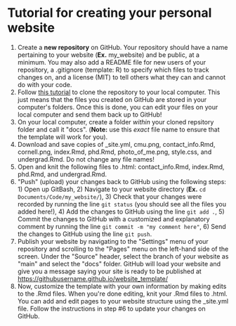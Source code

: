 # Tutorial for creating your personal website

1. Create a **new repository** on GitHub. Your repository should have a name pertaining to your website (**Ex.** my_website) and be public, at a minimum. You may also add a README file for new users of your repository, a .gitignore (template: R) to specify which files to track changes on, and a license (MIT) to tell others what they can and cannot do with your code. 
2. Follow [this tutorial](https://docs.github.com/en/repositories/creating-and-managing-repositories/cloning-a-repository) to clone the repository to your local computer. This just means that the files you created on GitHub are stored in your computer's folders. Once this is done, you can edit your files on your local computer and send them back up to GitHub!
3. On your local computer, create a folder *within* your cloned repsitory folder and call it "docs". (**Note:** use this *exact* file name to ensure that the template will work for you).
4. Download and save copies of  _site.yml, cmu.png, contact_info.Rmd, cornell.png, index.Rmd, phd.Rmd, photo_of_me.png, style.css, and undergrad.Rmd. Do not change any file names!
5. Open and knit the following files to .html: contact_info.Rmd, index.Rmd, phd.Rmd, and undergrad.Rmd.
6. "Push" (upload) your changes back to GitHub using the following steps: 1) Open up GitBash, 2) Navigate to your website directory (**Ex.** `cd Documents/Code/my_website/`), 3) Check that your changes were recorded by running the line `git status` (you should see all the files you added here!), 4) Add the changes to GitHub using the line `git add .`, 5) Commit the changes to GitHub with a customized and explanatory comment by running the line `git commit -m "my comment here"`, 6) Send the changes to GitHub using the line `git push`.
7. Publish your website by navigating to the "Settings" menu of your repository and scrolling to the "Pages" menu on the left-hand side of the screen. Under the "Source" header, select the branch of your website as "main" and select the "docs" folder. GitHub will load your website and give you a message saying your site is ready to be published at https://githubusername.github.io/website_template/
8. Now, customize the template with your own information by making edits to the .Rmd files. When you're done editing, knit your .Rmd files to .html. You can add and edit pages to your website structure using the _site.yml file. Follow the instructions in step #6 to update your changes on GitHub. 
